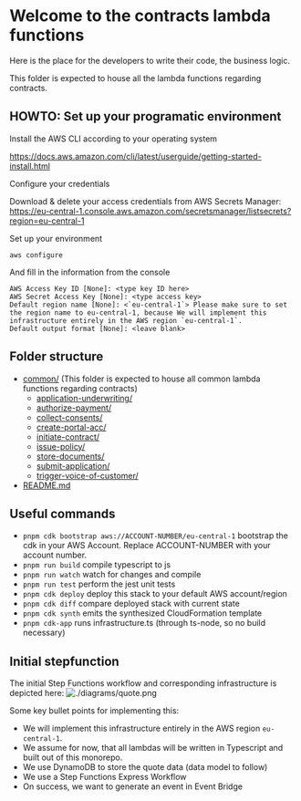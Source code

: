 # Welcome to the contracts lambda functions

Here is the place for the developers to write their code, the business logic.

This folder is expected to house all the lambda functions regarding contracts.

## HOWTO: Set up your programatic environment

Install the AWS CLI according to your operating system

https://docs.aws.amazon.com/cli/latest/userguide/getting-started-install.html

Configure your credentials

Download & delete your access credentials from AWS Secrets Manager: https://eu-central-1.console.aws.amazon.com/secretsmanager/listsecrets?region=eu-central-1

Set up your environment

```shell
aws configure
```

And fill in the information from the console

```shell
AWS Access Key ID [None]: <type key ID here>
AWS Secret Access Key [None]: <type access key>
Default region name [None]: <`eu-central-1`> Please make sure to set the region name to eu-central-1, because We will implement this infrastructure entirely in the AWS region `eu-central-1`.
Default output format [None]: <leave blank>
```

## Folder structure

* [common/](./contracts/common) (This folder is expected to house all common lambda functions regarding contracts)
  * [application-underwriting/](./contracts/common/application-underwriting)
  * [authorize-payment/](./contracts/common/authorize-payment)
  * [collect-consents/](./contracts/common/collect-consents)
  * [create-portal-acc/](./contracts/common/create-portal-acc)
  * [initiate-contract/](./contracts/common/initiate-contract)
  * [issue-policy/](./contracts/common/issue-policy)
  * [store-documents/](./contracts/common/store-documents)
  * [submit-application/](./contracts/common/submit-application)
  * [trigger-voice-of-customer/](./contracts/common/trigger-voice-of-customer)
* [README.md](./contracts/README.md)


## Useful commands

* `pnpm cdk bootstrap aws://ACCOUNT-NUMBER/eu-central-1`   bootstrap the cdk in your AWS Account. Replace ACCOUNT-NUMBER with your account number.
* `pnpm run build`   compile typescript to js
* `pnpm run watch`   watch for changes and compile
* `pnpm run test`    perform the jest unit tests
* `pnpm cdk deploy`  deploy this stack to your default AWS account/region
* `pnpm cdk diff`    compare deployed stack with current state
* `pnpm cdk synth`   emits the synthesized CloudFormation template
* `pnpm cdk-app`     runs infrastructure.ts (through ts-node, so no build necessary)

## Initial stepfunction

The initial Step Functions workflow and corresponding infrastructure is depicted here:
![./diagrams/quote.png](../infrastructure/quote-mga/diagrams/quote.png)

Some key bullet points for implementing this:
* We will implement this infrastructure entirely in the AWS region `eu-central-1`.
* We assume for now, that all lambdas will be written in Typescript and built out of this monorepo.
* We use DynamoDB to store the quote data (data model to follow)
* We use a Step Functions Express Workflow
* On success, we want to generate an event in Event Bridge